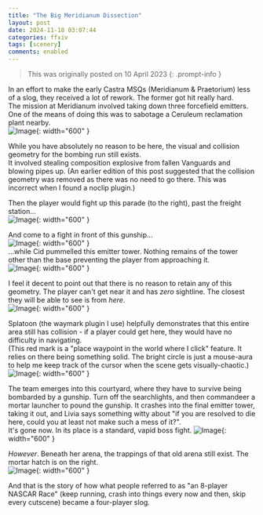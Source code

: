 ```yaml
---
title: "The Big Meridianum Dissection"
layout: post
date: 2024-11-18 03:07:44
categories: ffxiv
tags: [scenery]
comments: enabled
---
```

> This was originally posted on 10 April 2023
{: .prompt-info }

In an effort to make the early Castra MSQs (Meridianum & Praetorium) less of a slog, they received a lot of rework. The former got hit really hard.  
The mission at Meridianum involved taking down three forcefield emitters. One of the means of doing this was to sabotage a Ceruleum reclamation plant nearby.    
![Image](/Meridianum_1.jpg){: width="600" }

While you have absolutely no reason to be here, the visual and collision geometry for the bombing run still exists.  
It involved stealing composition explosive from fallen Vanguards and blowing pipes up. (An earlier edition of this post suggested that the collision geometry was removed as there was no need to go there. This was incorrect when I found a noclip plugin.)  

Then the player would fight up this parade (to the right), past the freight station...  
![Image](/Meridianum_2.jpg){: width="600" }  

And come to a fight in front of this gunship...  
![Image](/Meridianum_3.jpg){: width="600" }  
...while Cid pummelled this emitter tower. Nothing remains of the tower other than the base preventing the player from approaching it.  
![Image](/Meridianum_4.jpg){: width="600" }  

I feel it decent to point out that there is no reason to retain any of this geometry. The player can't get near it and has *zero* sightline. The closest they will be able to see is from *here*.  
![Image](/Meridianum_5.jpg){: width="600" }  

Splatoon (the waymark plugin I use) helpfully demonstrates that this entire area still has collision - if a player could get here, they would have no difficulty in navigating.  
(This red mark is a "place waypoint in the world where I click" feature. It relies on there being something solid. The bright circle is just a mouse-aura to help me keep track of the cursor when the scene gets visually-chaotic.)  
![Image](/Meridianum_6.png){: width="600" }  


The team emerges into this courtyard, where they have to survive being bombarded by a gunship. Turn off the searchlights, and then commandeer a mortar launcher to pound the gunship. It crashes into the final emitter tower, taking it out, and Livia says something witty about "if you are resolved to die here, could you at least not make such a mess of it?".  
It's gone now. In its place is a standard, vapid boss fight.
![Image](/Meridianum_7.jpg){: width="600" }    

*However*. Beneath her arena, the trappings of that old arena still exist. The mortar hatch is on the right.  
![Image](/Meridianum_8.jpg){: width="600" }    

And that is the story of how what people referred to as "an 8-player NASCAR Race" (keep running, crash into things every now and then, skip every cutscene) became a four-player slog.


